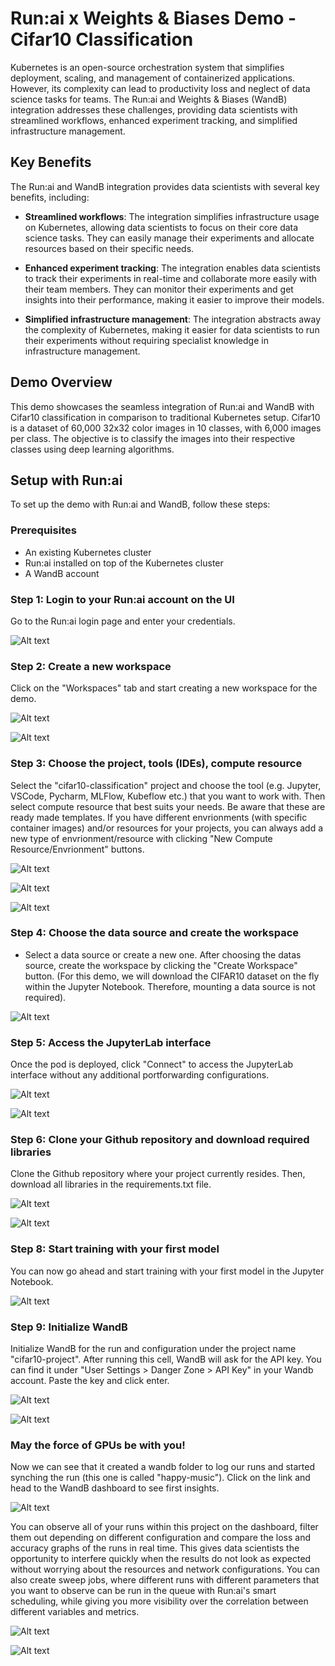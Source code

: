 # Run:ai x Weights & Biases Demo - Cifar10 Classification

Kubernetes is an open-source orchestration system that simplifies deployment, scaling, and management of containerized applications. However, its complexity can lead to productivity loss and neglect of data science tasks for teams. The Run:ai and Weights & Biases (WandB) integration addresses these challenges, providing data scientists with streamlined workflows, enhanced experiment tracking, and simplified infrastructure management.

## Key Benefits
The Run:ai and WandB integration provides data scientists with several key benefits, including:

* **Streamlined workflows**: The integration simplifies infrastructure usage on Kubernetes, allowing data scientists to focus on their core data science tasks. They can easily manage their experiments and allocate resources based on their specific needs.

* **Enhanced experiment tracking**: The integration enables data scientists to track their experiments in real-time and collaborate more easily with their team members. They can monitor their experiments and get insights into their performance, making it easier to improve their models.

* **Simplified infrastructure management**: The integration abstracts away the complexity of Kubernetes, making it easier for data scientists to run their experiments without requiring specialist knowledge in infrastructure management.

## Demo Overview
This demo showcases the seamless integration of Run:ai and WandB with Cifar10 classification in comparison to traditional Kubernetes setup. Cifar10 is a dataset of 60,000 32x32 color images in 10 classes, with 6,000 images per class. The objective is to classify the images into their respective classes using deep learning algorithms.

## Setup with Run:ai

To set up the demo with Run:ai and WandB, follow these steps:

### Prerequisites
  * An existing Kubernetes cluster
  * Run:ai installed on top of the Kubernetes cluster
  * A WandB account

### Step 1: Login to your Run:ai account on the UI

Go to the Run:ai login page and enter your credentials.

![Alt text](images/login_screen.png?raw=true "Title")

### Step 2: Create a new workspace

Click on the "Workspaces" tab and start creating a new workspace for the demo.

![Alt text](images/cifar10_demo_workspaces.png?raw=true "Title")

![Alt text](images/cifar10_new_workspace.png?raw=true "Title")


### Step 3: Choose the project, tools (IDEs), compute resource

Select the "cifar10-classification" project and choose the tool (e.g. Jupyter, VSCode, Pycharm, MLFlow, Kubeflow etc.) that you want to work with. Then select compute resource that best suits your needs. Be aware that these are ready made templates. If you have different envrionments (with specific container images) and/or resources for your projects, you can always add a new type of envrionment/resource with clicking "New Compute Resource/Envrionment" buttons.

![Alt text](images/cifar10_name_workspace.png?raw=true "Title")

![Alt text](images/cifar10_creating_new_envrionment.png?raw=true "Title")

![Alt text](images/cifar10_choose_compute.png?raw=true "Title")

### Step 4: Choose the data source and create the workspace

* Select a data source or create a new one. After choosing the datas source, create the workspace by clicking the "Create Workspace" button. (For this demo, we will download the CIFAR10 dataset on the fly within the Jupyter Notebook. Therefore, mounting a data source is not required).

![Alt text](images/cifar10_choose_data_source.png?raw=true "Title")

### Step 5: Access the JupyterLab interface

Once the pod is deployed, click "Connect" to access the JupyterLab interface without any additional portforwarding configurations.

![Alt text](images/cifar10_jupyter_connection.png?raw=true "Title")

![Alt text](images/cifar10_jupyter_interface.png?raw=true "Title")

### Step 6: Clone your Github repository and download required libraries

Clone the Github repository where your project currently resides. Then, download all libraries in the requirements.txt file.

![Alt text](images/cifar10_clone_your_repo.png?raw=true "Title")

![Alt text](images/cifar10_download_requirements.png?raw=true "Title")

### Step 8: Start training with your first model

You can now go ahead and start training with your first model in the Jupyter Notebook.

![Alt text](images/cifar10_ready_to_go.png?raw=true "Title")

### Step 9: Initialize WandB

Initialize WandB for the run and configuration under the project name "cifar10-project". After running this cell, WandB will ask for the API key. You can find it under "User Settings > Danger Zone > API Key" in your Wandb account. Paste the key and click enter.

![Alt text](images/cifar10_initialize_wandb.png?raw=true "Title")

![Alt text](images/cifar10_api_key.png?raw=true "Title")

### May the force of GPUs be with you!

Now we can see that it created a wandb folder to log our runs and started synching the run (this one is called "happy-music"). Click on the link and head to the WandB dashboard to see first insights.

![Alt text](images/cifar10_wandb_ready.png?raw=true "Title")

You can observe all of your runs within this project on the dashboard, filter them out depending on different configuration and compare the loss and accuracy graphs of the runs in real time. This gives data scientists the opportunity to interfere quickly when the results do not look as expected without worrying about the resources and network configurations. You can also create sweep jobs, where different runs with different parameters that you want to observe can be run in the queue with Run:ai's smart scheduling, while giving you more visibility over the correlation between different variables and metrics. 

![Alt text](images/cifar10_wandb_dashboard.png?raw=true "Title")

![Alt text](images/cifar10_wandb_logs.png?raw=true "Title")

